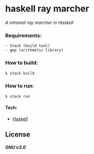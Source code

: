 # haskell ray marcher
*A minimal ray marcher in Haskell*

### Requirements:
    - Stack (build tool)
    - gmp (arithmetic library)

### How to build:
```sh
$ stack build
```

### How to run:
```sh
$ stack run
```

#### Tech:
* [Haskell](https://www.haskell.org/)

License
--
##### GNU v3.0

